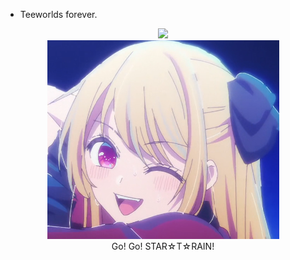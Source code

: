 

- Teeworlds forever.

<div align="center">
<img src="https://github-readme-stats.vercel.app/api?username=Bamcane&show_icons=true&theme=algolia">
</div>

<div align="center">
<img src="https://raw.githubusercontent.com/Bamcane/Bamcane/main/Screenshot_20240309_184805.png">
</div>

<div align="center">
  Go! Go! STAR☆T☆RAIN!
</div>
